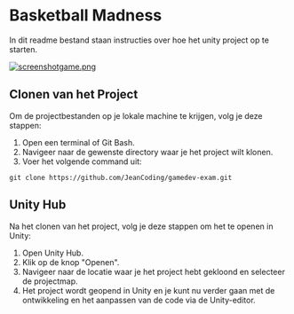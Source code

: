
# Basketball Madness 

In dit readme bestand staan instructies over hoe het unity project op te starten.

[![screenshotgame.png](https://i.postimg.cc/Y2LLH1WH/screenshotgame.png)](https://postimg.cc/XX3YKBLH)

## Clonen van het Project

Om de projectbestanden op je lokale machine te krijgen, volg je deze stappen:

1. Open een terminal of Git Bash.
2. Navigeer naar de gewenste directory waar je het project wilt klonen.
3. Voer het volgende command uit:



```
git clone https://github.com/JeanCoding/gamedev-exam.git
```
## Unity Hub

Na het clonen van het project, volg je deze stappen om het te openen in Unity:

1. Open Unity Hub.
2. Klik op de knop "Openen".
3. Navigeer naar de locatie waar je het project hebt gekloond en selecteer de projectmap.
4. Het project wordt geopend in Unity en je kunt nu verder gaan met de ontwikkeling en het aanpassen van de code via de Unity-editor.
